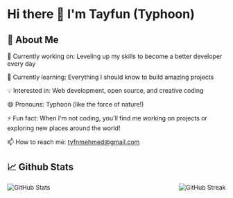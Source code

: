 # Hi there 👋  I'm Tayfun (Typhoon)


## 🚀 About Me

🔭 Currently working on: Leveling up my skills to become a better developer every day

🌱 Currently learning: Everything I should know to build amazing projects

💡 Interested in: Web development, open source, and creative coding

😄 Pronouns: Typhoon (like the force of nature!)

⚡ Fun fact: When I'm not coding, you'll find me working on projects or exploring new places around the world!

📫 How to reach me: tyfnmehmed@gmail.com



## 📈 Github Stats

![GitHub Stats](https://github-readme-stats.vercel.app/api/top-langs/?username=TmcSharp&layout=compact&theme=radical&hide_border=true") <img align="right" src="https://streak-stats.demolab.com/?user=TmcSharp&theme=radical&hide_border=true" alt="GitHub Streak" />
